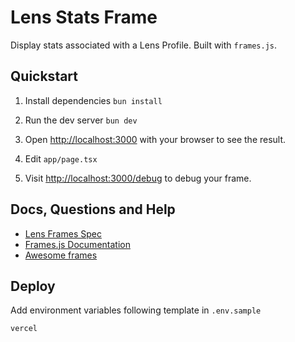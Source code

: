 # Lens Stats Frame

Display stats associated with a Lens Profile. Built with `frames.js`.

## Quickstart

1. Install dependencies `bun install`

2. Run the dev server `bun dev`

3. Open [http://localhost:3000](http://localhost:3000) with your browser to see the result.

4. Edit `app/page.tsx`

5. Visit [http://localhost:3000/debug](http://localhost:3000/debug) to debug your frame.

## Docs, Questions and Help

- [Lens Frames Spec](https://github.com/defispartan/lens-frames)
- [Frames.js Documentation](https://framesjs.org)
- [Awesome frames](https://github.com/davidfurlong/awesome-frames?tab=readme-ov-file)

## Deploy

Add environment variables following template in `.env.sample`

```bash
vercel
```
